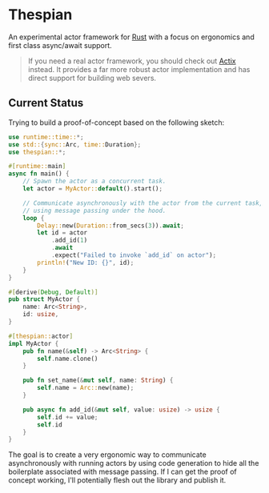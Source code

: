 # Thespian

An experimental actor framework for [Rust](https://www.rust-lang.org/) with a focus on ergonomics and first class async/await support.

> If you need a real actor framework, you should check out [Actix](https://actix.rs/) instead. It provides a far more robust actor implementation and has direct support for building web severs.

## Current Status

Trying to build a proof-of-concept based on the following sketch:

```rust
use runtime::time::*;
use std::{sync::Arc, time::Duration};
use thespian::*;

#[runtime::main]
async fn main() {
    // Spawn the actor as a concurrent task.
    let actor = MyActor::default().start();

    // Communicate asynchronously with the actor from the current task, transparently
    // using message passing under the hood.
    loop {
        Delay::new(Duration::from_secs(3)).await;
        let id = actor
            .add_id(1)
            .await
            .expect("Failed to invoke `add_id` on actor");
        println!("New ID: {}", id);
    }
}

#[derive(Debug, Default)]
pub struct MyActor {
    name: Arc<String>,
    id: usize,
}

#[thespian::actor]
impl MyActor {
    pub fn name(&self) -> Arc<String> {
        self.name.clone()
    }

    pub fn set_name(&mut self, name: String) {
        self.name = Arc::new(name);
    }

    pub async fn add_id(&mut self, value: usize) -> usize {
        self.id += value;
        self.id
    }
}
```

The goal is to create a very ergonomic way to communicate asynchronously with running actors by using code generation to hide all the boilerplate associated with message passing. If I can get the proof of concept working, I'll potentially flesh out the library and publish it.
